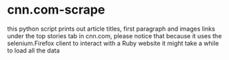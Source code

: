 # cnn.com-scrape
this python script prints out article titles, first paragraph and images links under the top stories tab in cnn.com, please notice that because it uses the selenium.Firefox client to interact with a Ruby website it might take a while to load all the data
